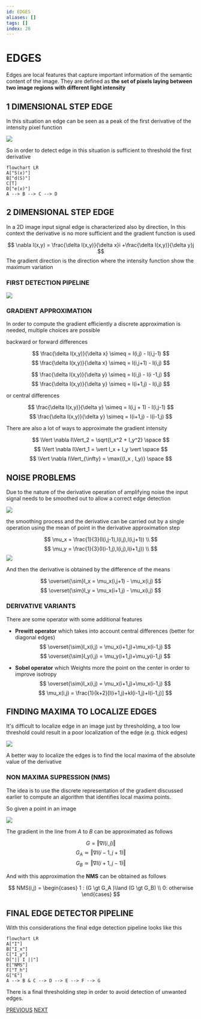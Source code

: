 ```yaml
---
id: EDGES
aliases: []
tags: []
index: 28
---
```


# EDGES

Edges are local features that capture important information of the semantic content of the image. They are defined as **the set of pixels laying between two image regions with different light intensity**

## 1 DIMENSIONAL STEP EDGE

In this situation an edge can be seen as a peak of the first derivative of the intensity pixel function

![](Pasted_image_20240307121139.png)

So in order to detect edge in this situation is  sufficient to threshold the first derivative

```mermaid
flowchart LR
A["S(x)"]
B["d(S)"]
C[T]
D["e(x)"]
A --> B --> C --> D
```

## 2 DIMENSIONAL STEP EDGE

In a 2D image input signal edge is characterized also by direction, In this context the derivative is no more sufficient and the gradient function is used


$$
\nabla I(x,y) = \frac{\delta I(x,y)}{\delta x}i +\frac{\delta I(x,y)}{\delta y}j
$$
 The gradient direction is the direction where the intensity function show the maximum variation

### FIRST DETECTION PIPELINE

![](Pasted_image_20240307122923.png)

### GRADIENT APPROXIMATION

In order to compute the gradient efficiently a discrete approximation is needed, multiple choices are possible

backward or forward differences

$$
\frac{\delta I(x,y)}{\delta x} \simeq = I(i,j) - I(i,j-1)
$$
$$
\frac{\delta I(x,y)}{\delta x} \simeq =   I(i,j+1) - I(i,j)
$$

$$
\frac{\delta I(x,y)}{\delta y} \simeq = I(i,j) - I(i -1,j)
$$
$$
\frac{\delta I(x,y)}{\delta y} \simeq =   I(i+1,j) - I(i,j)
$$

or central differences

$$
\frac{\delta I(x,y)}{\delta y} \simeq = I(i,j + 1) - I(i,j-1)
$$
$$
\frac{\delta I(x,y)}{\delta y} \simeq =   I(i+1,j) - I(i-1,j)
$$

There are also a lot of ways to approximate the gradient intensity

$$
\Vert \nabla I\Vert_2 = \sqrt{I_x^2 + I_y^2} \space
$$
$$
\Vert \nabla I\Vert_1 = \vert I_x + I_y \vert \space
$$
$$
\Vert \nabla I\Vert_{\infty} = \max{(I_x , I_y)} \space
$$

## NOISE PROBLEMS

Due to the nature of the derivative operation of amplifying noise the input signal needs to be smoothed out to allow a correct edge detection

![](Pasted_image_20240307124642.png)

the smoothing process and the derivative can be carried out by a single operation using the mean of point in the derivative approximation step

$$
\mu_x = \frac{1}{3}(I(i,j-1),I(i,j),I(i,j+1)) \\
$$
$$
\mu_y = \frac{1}{3}(I(i-1,j),I(i,j),I(i+1,j)) \\
$$
![](Pasted_image_20240307124803.png)

And then the derivative is obtained by the difference of the means

$$
\overset{\sim}I_x = \mu_x(i,j+1) - \mu_x(i,j)
$$
$$
\overset{\sim}I_y = \mu_x(i+1,j) - \mu_x(i,j)
$$
### DERIVATIVE VARIANTS

There are some operator with some additional features

- **Prewitt operator** which takes into account central differences (better for diagonal edges)
$$
\overset{\sim}I_x(i,j) = \mu_x(i+1,j)+\mu_x(i-1,j) 
$$
$$
\overset{\sim}I_y(i,j) = \mu_y(i+1,j)+\mu_y(i-1,j) 
$$

- **Sobel operator** which Weights more the point on the center in order to improve isotropy
$$
\overset{\sim}I_x(i,j) = \mu_x(i+1,j)+\mu_x(i-1,j) 
$$
$$
\mu_x(i,j) = \frac{1}{k+2}[I(i+1,j)+kI(i-1,j)+I(i-1,j)]
$$

## FINDING MAXIMA TO LOCALIZE EDGES

It's difficult to localize edge in an image just by thresholding, a too low threshold could result in a poor localization of the edge (e.g. thick edges)

![](Pasted_image_20240309115902.png)

A better way to localize the edges is to find the local maxima of the absolute value of the derivative

### NON MAXIMA SUPRESSION (NMS)

The idea is to use the discrete representation of the gradient discussed earlier to compute an algorithm that identifies local maxima points.

So given a point in an image

![](Pasted_image_20240309120230.png)

The gradient in the line from $A$ to $B$ can be approximated as follows

$$
G = \Vert \nabla I(i,j)\Vert
$$
$$
G_A \simeq \Vert \nabla I(i-1,j+1)\Vert
$$
$$
G_B \simeq \Vert \nabla I(i+1,j-1)\Vert
$$

And with this approximation the **NMS** can be obtained as follows

$$
NMS(i,j) = \begin{cases}
1 : (G \gt G_A )\land (G \gt G_B) \\
0: otherwise
\end{cases}
$$


## FINAL EDGE DETECTOR PIPELINE

With this considerations the final edge detection pipeline looks like this

```mermaid
flowchart LR
A["I"]
B["I_x"]
C["I_y"]
D["|| I ||"]
E["NMS"]
F["T_h"]
G["E"]
A --> B & C --> D --> E --> F --> G
```

There is a final thresholding step in order to avoid detection of unwanted edges.

[PREVIOUS](pages/local_features/FINDING_CORRESPONDENCES.md) [NEXT](pages/local_features/CANNY_EDGE_DETECTOR.md)
